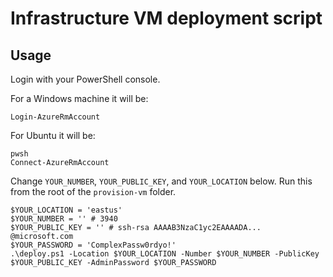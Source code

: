 # Infrastructure VM deployment script

## Usage

Login with your PowerShell console.

For a Windows machine it will be:

```shell
Login-AzureRmAccount
```

For Ubuntu it will be:

```shell
pwsh
Connect-AzureRmAccount
```

Change `YOUR_NUMBER`, `YOUR_PUBLIC_KEY`, and `YOUR_LOCATION` below.
Run this from the root of the `provision-vm` folder.

```shell
$YOUR_LOCATION = 'eastus'
$YOUR_NUMBER = '' # 3940
$YOUR_PUBLIC_KEY = '' # ssh-rsa AAAAB3NzaC1yc2EAAAADA... @microsoft.com
$YOUR_PASSWORD = 'ComplexPassw0rdyo!'
.\deploy.ps1 -Location $YOUR_LOCATION -Number $YOUR_NUMBER -PublicKey $YOUR_PUBLIC_KEY -AdminPassword $YOUR_PASSWORD
```
